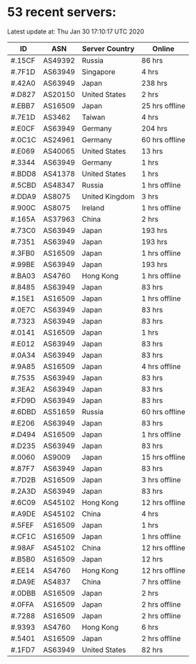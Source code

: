 # 53 recent servers:

Latest update at: Thu Jan 30 17:10:17 UTC 2020

| ID | ASN | Server Country | Online |
| -- | --- | -------------- | ------ |
| #.15CF | AS49392 | Russia | 86 hrs |
| #.7F1D | AS63949 | Singapore | 4 hrs |
| #.42A0 | AS63949 | Japan | 238 hrs |
| #.D827 | AS20150 | United States | 2 hrs |
| #.EBB7 | AS16509 | Japan | 25 hrs offline |
| #.7E1D | AS3462 | Taiwan | 4 hrs |
| #.E0CF | AS63949 | Germany | 204 hrs |
| #.0C1C | AS24961 | Germany | 60 hrs offline |
| #.E069 | AS40065 | United States | 13 hrs |
| #.3344 | AS63949 | Germany | 1 hrs |
| #.BDD8 | AS41378 | United States | 1 hrs |
| #.5CBD | AS48347 | Russia | 1 hrs offline |
| #.DDA9 | AS8075 | United Kingdom | 3 hrs |
| #.900C | AS8075 | Ireland | 1 hrs offline |
| #.165A | AS37963 | China | 2 hrs |
| #.73C0 | AS63949 | Japan | 193 hrs |
| #.7351 | AS63949 | Japan | 193 hrs |
| #.3FB0 | AS16509 | Japan | 1 hrs offline |
| #.99BE | AS63949 | Japan | 193 hrs |
| #.BA03 | AS4760 | Hong Kong | 1 hrs offline |
| #.8485 | AS63949 | Japan | 83 hrs |
| #.15E1 | AS16509 | Japan | 1 hrs offline |
| #.0E7C | AS63949 | Japan | 83 hrs |
| #.7323 | AS63949 | Japan | 83 hrs |
| #.0141 | AS16509 | Japan | 1 hrs |
| #.E012 | AS63949 | Japan | 83 hrs |
| #.0A34 | AS63949 | Japan | 83 hrs |
| #.9A85 | AS16509 | Japan | 4 hrs offline |
| #.7535 | AS63949 | Japan | 83 hrs |
| #.3EA2 | AS63949 | Japan | 83 hrs |
| #.FD9D | AS63949 | Japan | 83 hrs |
| #.6DBD | AS51659 | Russia | 60 hrs offline |
| #.E206 | AS63949 | Japan | 83 hrs |
| #.D494 | AS16509 | Japan | 1 hrs offline |
| #.D235 | AS63949 | Japan | 83 hrs |
| #.0060 | AS9009 | Japan | 15 hrs offline |
| #.87F7 | AS63949 | Japan | 83 hrs |
| #.7D2B | AS16509 | Japan | 3 hrs offline |
| #.2A3D | AS63949 | Japan | 83 hrs |
| #.6C09 | AS45102 | Hong Kong | 12 hrs offline |
| #.A9DE | AS45102 | China | 4 hrs |
| #.5FEF | AS16509 | Japan | 1 hrs |
| #.CF1C | AS16509 | Japan | 1 hrs offline |
| #.98AF | AS45102 | China | 12 hrs offline |
| #.B5B0 | AS16509 | Japan | 12 hrs |
| #.EE14 | AS4760 | Hong Kong | 12 hrs offline |
| #.DA9E | AS4837 | China | 7 hrs offline |
| #.0DBB | AS16509 | Japan | 2 hrs |
| #.0FFA | AS16509 | Japan | 2 hrs offline |
| #.7288 | AS16509 | Japan | 2 hrs offline |
| #.9393 | AS4760 | Hong Kong | 6 hrs |
| #.5401 | AS16509 | Japan | 2 hrs offline |
| #.1FD7 | AS63949 | United States | 82 hrs |

